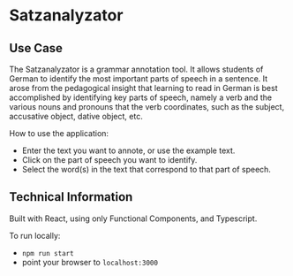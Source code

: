 # Satzanalyzator


## Use Case

The Satzanalyzator is a grammar annotation tool. It allows students of German to identify the most important parts of speech in a sentence. It arose from the pedagogical insight that learning to read in German is best accomplished by identifying key parts of speech, namely a verb and the various nouns and pronouns that the verb coordinates, such as the subject, accusative object, dative object, etc.

How to use the application:
- Enter the text you want to annote, or use the example text.
- Click on the part of speech you want to identify.
- Select the word(s) in the text that correspond to that part of speech.

## Technical Information

Built with React, using only Functional Components, and Typescript.

To run locally:
- `npm run start`
- point your browser to `localhost:3000`